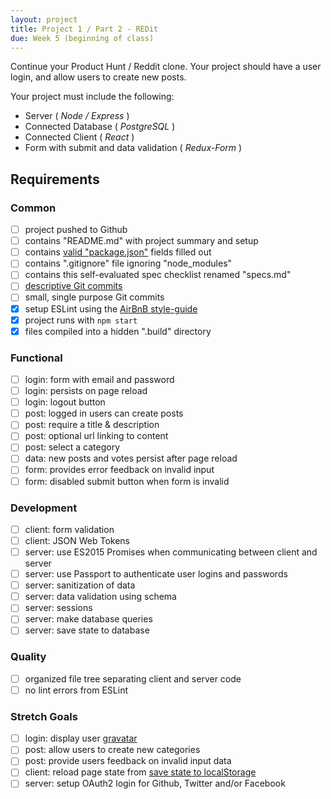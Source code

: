```yaml
---
layout: project
title: Project 1 / Part 2 - REDit
due: Week 5 (beginning of class)
---
```


Continue your Product Hunt / Reddit clone. Your project should have a user login, and allow users to create new posts.

Your project must include the following:
* Server ( *Node / Express* )
* Connected Database ( *PostgreSQL* )
* Connected Client ( *React* )
* Form with submit and data validation ( *Redux-Form* )

## Requirements

### Common
- [ ] project pushed to Github
- [ ] contains "README.md" with project summary and setup
- [ ] contains [valid "package.json"](https://browsenpm.org/package.json) fields filled out
- [ ] contains ".gitignore" file ignoring "node_modules"
- [ ] contains this self-evaluated spec checklist renamed "specs.md"
- [ ] [descriptive Git commits](http://chris.beams.io/posts/git-commit/)
- [ ] small, single purpose Git commits
- [X] setup ESLint using the [AirBnB style-guide](https://github.com/airbnb/javascript)
- [X] project runs with `npm start`
- [X] files compiled into a hidden ".build" directory

### Functional
- [ ] login: form with email and password
- [ ] login: persists on page reload
- [ ] login: logout button
- [ ] post: logged in users can create posts
- [ ] post: require a title & description
- [ ] post: optional url linking to content
- [ ] post: select a category
- [ ] data: new posts and votes persist after page reload
- [ ] form: provides error feedback on invalid input
- [ ] form: disabled submit button when form is invalid

### Development
- [ ] client: form validation
- [ ] client: JSON Web Tokens
- [ ] server: use ES2015 Promises when communicating between client and server
- [ ] server: use Passport to authenticate user logins and passwords
- [ ] server: sanitization of data
- [ ] server: data validation using schema
- [ ] server: sessions
- [ ] server: make database queries
- [ ] server: save state to database

### Quality
- [ ] organized file tree separating client and server code
- [ ] no lint errors from ESLint

### Stretch Goals
- [ ] login: display user [gravatar](https://en.gravatar.com/)
- [ ] post: allow users to create new categories
- [ ] post: provide users feedback on invalid input data
- [ ] client: reload page state from [save state to localStorage](https://github.com/elgerlambert/redux-localstorage)
- [ ] server: setup OAuth2 login for Github, Twitter and/or Facebook
